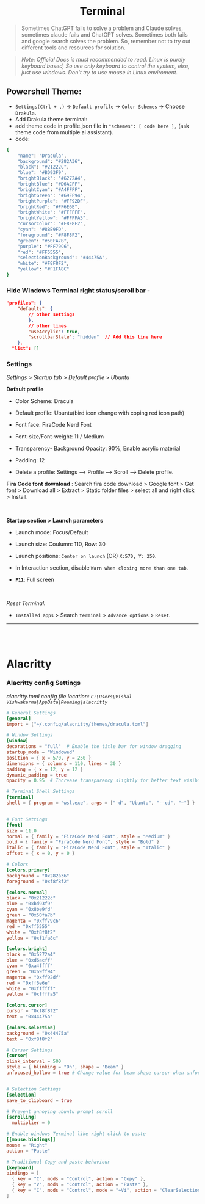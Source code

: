 <div style="text-align: center;">   <h1> Terminal  </h1>  </div>

> Sometimes ChatGPT fails to solve a problem and Claude solves, sometimes claude fails and ChatGPT solves. Sometimes both fails and google search solves the problem. So, remember not to try out different tools and resources for solution.

> _Note: Official Docs is must recommended to read._
> _Linux is purely keyboard based, So use only keyboard to control the system, else, just use windows. Don't try to use mouse in Linux enviroment._


## Powershell Theme:

- `Settings(Ctrl + ,)` -> `Default profile` -> `Color Schemes` -> Choose `Drakula`.
- Add Drakula theme terminal:
- add theme code in profile.json file in `"schemes": [ code here ],` (ask theme code from multiple ai assistant).
- code:
```bash
{
    "name": "Dracula",
    "background": "#282A36",
    "black": "#21222C",
    "blue": "#BD93F9",
    "brightBlack": "#6272A4",
    "brightBlue": "#D6ACFF",
    "brightCyan": "#A4FFFF",
    "brightGreen": "#69FF94",
    "brightPurple": "#FF92DF",
    "brightRed": "#FF6E6E",
    "brightWhite": "#FFFFFF",
    "brightYellow": "#FFFFA5",
    "cursorColor": "#F8F8F2",
    "cyan": "#8BE9FD",
    "foreground": "#F8F8F2",
    "green": "#50FA7B",
    "purple": "#FF79C6",
    "red": "#FF5555",
    "selectionBackground": "#44475A",
    "white": "#F8F8F2",
    "yellow": "#F1FA8C"
}
```
### Hide Windows Terminal right status/scroll bar -  
```json
"profiles": {
    "defaults": {
        // other settings
        },
        // other lines
        "useAcrylic": true,
        "scrollbarState": "hidden"  // Add this line here
    },
  "list": []
```

### Settings

_Settings > Startup tab > Default profile > Ubuntu_

**Default profile**


- Color Scheme: Dracula
- Default profile: Ubuntu(bird icon change with coping red icon path)
- Font face: FiraCode Nerd Font
- Font-size/Font-weight: 11 / Medium

- Transparency- Background Opacity: 90%, Enable acrylic material
- Padding: 12

- Delete a profile: Settings --> Profile --> Scroll --> Delete profile.

**Fira Code font download** : Search fira code download > Google font > Get font > Download all > Extract > Static folder files > select all and right click > Install.

<br>

**Startup section > Launch parameters**

- Launch mode: Focus/Default
- Launch size: Coulumn: 110, Row: 30
- Launch positions: `Center on launch` (OR) `X:570, Y: 250`.

- In Interaction section, disable `Warn when closing more than one tab`.

- **`F11`**: Full screen

<br>

_Reset Terminal:_

- `Installed apps` > Search `terminal` > `Advance options` > `Reset`.

<hr> <br> <br>

<!-- ===================================================================================================================================== -->


# Alacritty

### Alacritty config Settings
_alacritty.toml_
_config file location: `C:\Users\Vishal Vishwakarma\AppData\Roaming\alacritty`_

```toml
# General Settings
[general]
import = ["~/.config/alacritty/themes/dracula.toml"]

# Window Settings
[window]
decorations = "full"  # Enable the title bar for window dragging
startup_mode = "Windowed"
position = { x = 570, y = 250 }
dimensions = { columns = 110, lines = 30 }
padding = { x = 12, y = 12 }
dynamic_padding = true
opacity = 0.95  # Increase transparency slightly for better text visibility

# Terminal Shell Settings
[terminal]
shell = { program = "wsl.exe", args = ["-d", "Ubuntu", "--cd", "~"] }


# Font Settings
[font]
size = 11.0
normal = { family = "FiraCode Nerd Font", style = "Medium" }
bold = { family = "FiraCode Nerd Font", style = "Bold" }
italic = { family = "FiraCode Nerd Font", style = "Italic" }
offset = { x = 0, y = 0 }

# Colors
[colors.primary]
background = "0x282a36"
foreground = "0xf8f8f2"

[colors.normal]
black = "0x21222c"
blue = "0xbd93f9"
cyan = "0x8be9fd"
green = "0x50fa7b"
magenta = "0xff79c6"
red = "0xff5555"
white = "0xf8f8f2"
yellow = "0xf1fa8c"

[colors.bright]
black = "0x6272a4"
blue = "0xd6acff"
cyan = "0xa4ffff"
green = "0x69ff94"
magenta = "0xff92df"
red = "0xff6e6e"
white = "0xffffff"
yellow = "0xffffa5"

[colors.cursor]
cursor = "0xf8f8f2"
text = "0x44475a"

[colors.selection]
background = "0x44475a"
text = "0xf8f8f2"

# Cursor Settings
[cursor]
blink_interval = 500
style = { blinking = "On", shape = "Beam" }
unfocused_hollow = true # Change value for beam shape cursor when unfocused


# Selection Settings
[selection]
save_to_clipboard = true

# Prevent annoying ubuntu prompt scroll
[scrolling]
  multiplier = 0

# Enable windows Terminal like right click to paste
[[mouse.bindings]]
mouse = "Right"
action = "Paste"

# Traditional Copy and paste behaviour
[keyboard]
bindings = [
  { key = "C", mods = "Control", action = "Copy" },
  { key = "V", mods = "Control", action = "Paste" },
  { key = "C", mods = "Control", mode = "~Vi", action = "ClearSelection" }  # Clears selection after copying
]


```